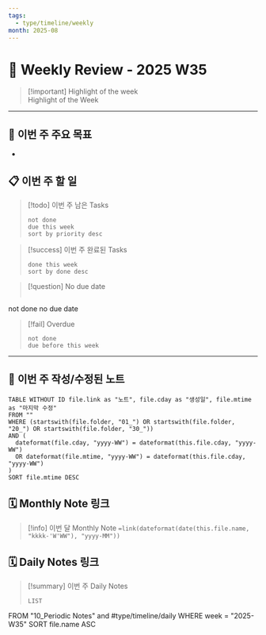 ```yaml
---
tags:
  - type/timeline/weekly
month: 2025-08
---
```


# 📆 Weekly Review - 2025 W35


> [!important]  Highlight of the week  
> Highlight of the Week

---

## **🎯 이번 주 주요 목표**
- 

## **📋 이번 주 할 일**

> [!todo] 이번 주 남은 Tasks
> ```tasks
> not done
> due this week
> sort by priority desc
> ```

> [!success] 이번 주 완료된 Tasks
> ```tasks
> done this week
> sort by done desc
> ```

> [!question] No due date
>```tasks
not done
no due date

> [!fail] Overdue
> ```tasks
> not done
> due before this week

---

## **📝 이번 주 작성/수정된 노트**
```dataview
TABLE WITHOUT ID file.link as "노트", file.cday as "생성일", file.mtime as "마지막 수정"
FROM ""
WHERE (startswith(file.folder, "01_") OR startswith(file.folder, "20_") OR startswith(file.folder, "30_"))
AND (
  dateformat(file.cday, "yyyy-WW") = dateformat(this.file.cday, "yyyy-WW")
  OR dateformat(file.mtime, "yyyy-WW") = dateformat(this.file.cday, "yyyy-WW")
)
SORT file.mtime DESC
```


## 🗓 Monthly Note 링크  

> [!info] 이번 달 Monthly Note
> `=link(dateformat(date(this.file.name, "kkkk-'W'WW"), "yyyy-MM"))`

## 🗓 Daily Notes 링크  

> [!summary] 이번 주 Daily Notes
> ```dataview
> LIST
FROM "10_Periodic Notes" and #type/timeline/daily
WHERE week = "2025-W35"
SORT file.name ASC
